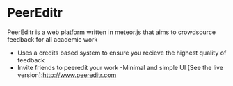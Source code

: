 # PeerEditr

PeerEditr is a web platform written in meteor.js that aims to crowdsource feedback for all academic work

  - Uses a credits based system to ensure you recieve the highest quality of feedback
  - Invite friends to peeredit your work
  -Minimal and simple UI
[See the live version]:http://www.peereditr.com





